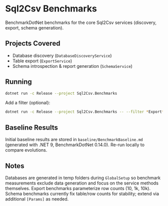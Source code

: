 # Sql2Csv Benchmarks

BenchmarkDotNet benchmarks for the core Sql2Csv services (discovery, export, schema generation).

## Projects Covered

* Database discovery (`DatabaseDiscoveryService`)
* Table export (`ExportService`)
* Schema introspection & report generation (`SchemaService`)

## Running

```bash
dotnet run -c Release --project Sql2Csv.Benchmarks
```

Add a filter (optional):

```bash
dotnet run -c Release --project Sql2Csv.Benchmarks -- --filter *Export*
```

## Baseline Results

Initial baseline results are stored in `baseline/BenchmarkBaseline.md` (generated with .NET 9, BenchmarkDotNet 0.14.0). Re-run locally to compare evolutions.

## Notes

Databases are generated in temp folders during `GlobalSetup` so benchmark measurements exclude data generation and focus on the service methods themselves. Export benchmarks parameterize row counts (10, 1k, 10k). Schema benchmarks currently fix table/row counts for stability; extend via additional `[Params]` as needed.
